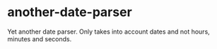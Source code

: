 # another-date-parser
Yet another date parser. Only takes into account dates and not hours, minutes and seconds.
